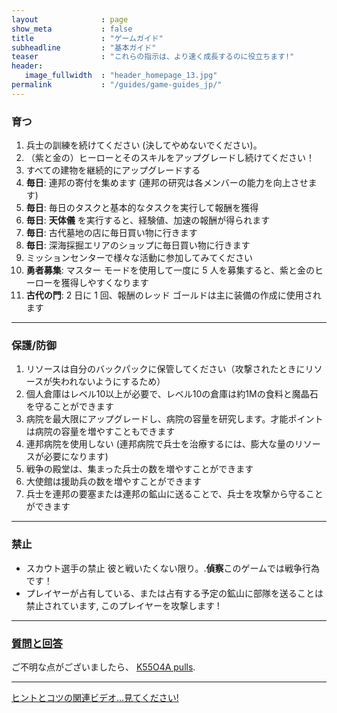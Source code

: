 ```yaml
---
layout              : page
show_meta           : false
title               : "ゲームガイド"
subheadline         : "基本ガイド"
teaser              : "これらの指示は、より速く成長するのに役立ちます!"
header:
   image_fullwidth  : "header_homepage_13.jpg"
permalink           : "/guides/game-guides_jp/"
---
```

### 育つ
1. 兵士の訓練を続けてください (決してやめないでください)。
2. （紫と金の）ヒーローとそのスキルをアップグレードし続けてください！
3. すべての建物を継続的にアップグレードする
4. **毎日**: 連邦の寄付を集めます (連邦の研究は各メンバーの能力を向上させます)
5. **毎日**: 毎日のタスクと基本的なタスクを実行して報酬を獲得
6. **毎日**: **天体儀** を実行すると、経験値、加速の報酬が得られます
7. **毎日**: 古代墓地の店に毎日買い物に行きます
8. **毎日**: 深海採掘エリアのショップに毎日買い物に行きます
9. ミッションセンターで様々な活動に参加してみてください
10. **勇者募集**: マスター モードを使用して一度に 5 人を募集すると、紫と金のヒーローを獲得しやすくなります
11. **古代の門**: 2 日に 1 回、報酬のレッド ゴールドは主に装備の作成に使用されます

---
### 保護/防御
1. リソースは自分のバックパックに保管してください（攻撃されたときにリソースが失われないようにするため）
2. 個人倉庫はレベル10以上が必要で、レベル10の倉庫は約1Mの食料と魔晶石を守ることができます
3. 病院を最大限にアップグレードし、病院の容量を研究します。才能ポイントは病院の容量を増やすこともできます
4. 連邦病院を使用しない (連邦病院で兵士を治療するには、膨大な量のリソースが必要になります)
5. 戦争の殿堂は、集まった兵士の数を増やすことができます
6. 大使館は援助兵の数を増やすことができます
7. 兵士を連邦の要塞または連邦の鉱山に送ることで、兵士を攻撃から守ることができます

---
### 禁止 
* スカウト選手の禁止 彼と戦いたくない限り。.**偵察**このゲームでは戦争行為です！
* プレイヤーが占有している、または占有する予定の鉱山に部隊を送ることは禁止されています, このプレイヤーを攻撃します !

---
### [質問と回答](https://rkuo2023.github.io/k55o4a/design/mediaelement_js/)
ご不明な点がございましたら、 [K55O4A pulls](https://github.com/rkuo2023/k55o4a/pulls).<br>

---
<a class="radius button small" href="{{ site.url }}{{ site.baseurl }}/design/mediaelement_js/">ヒントとコツの関連ビデオ...見てください!</a>


